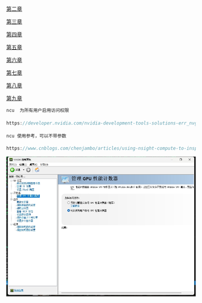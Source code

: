 [第二章](./doc/02.md)

[第三章](./doc/03.md)

[第四章](./doc/04.md)

[第五章](./doc/05.md)

[第六章](./doc/06.md)

[第七章](./doc/07.md)

[第八章](./doc/08.md)

[第九章](./doc/09.md)

```c++
ncu  为所有用户启用访问权限

https://developer.nvidia.com/nvidia-development-tools-solutions-err_nvgpuctrperm-permission-issue-performance-counters

ncu 使用参考，可以不带参数

https://www.cnblogs.com/chenjambo/articles/using-nsight-compute-to-inspect-your-kernels.html#:~:text=Nsight%20C
```


![](./images/ncu_1.jpg)
